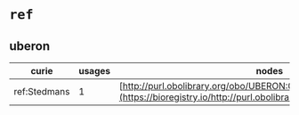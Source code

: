 # `ref`

## uberon

| curie        |   usages | nodes                                                                                                                 |
|--------------|----------|-----------------------------------------------------------------------------------------------------------------------|
| ref:Stedmans |        1 | [http://purl.obolibrary.org/obo/UBERON:0004870](https://bioregistry.io/http://purl.obolibrary.org/obo/UBERON:0004870) |

